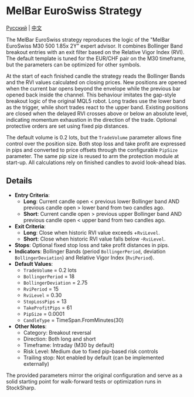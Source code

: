 # MelBar EuroSwiss Strategy
[Русский](README_ru.md) | [中文](README_cn.md)

The MelBar EuroSwiss strategy reproduces the logic of the "MelBar EuroSwiss M30 500 1.85x 2Y" expert advisor. It combines Bollinger Band breakout entries with an exit filter based on the Relative Vigor Index (RVI). The default template is tuned for the EUR/CHF pair on the M30 timeframe, but the parameters can be optimized for other symbols.

At the start of each finished candle the strategy reads the Bollinger Bands and the RVI values calculated on closing prices. New positions are opened when the current bar opens beyond the envelope while the previous bar opened back inside the channel. This behaviour imitates the gap-style breakout logic of the original MQL5 robot. Long trades use the lower band as the trigger, while short trades react to the upper band. Existing positions are closed when the delayed RVI crosses above or below an absolute level, indicating momentum exhaustion in the direction of the trade. Optional protective orders are set using fixed pip distances.

The default volume is 0.2 lots, but the `TradeVolume` parameter allows fine control over the position size. Both stop loss and take profit are expressed in pips and converted to price offsets through the configurable `PipSize` parameter. The same pip size is reused to arm the protection module at start-up. All calculations rely on finished candles to avoid look-ahead bias.

## Details
- **Entry Criteria**:
  - **Long**: Current candle open < previous lower Bollinger band AND previous candle open > lower band from two candles ago.
  - **Short**: Current candle open > previous upper Bollinger band AND previous candle open < upper band from two candles ago.
- **Exit Criteria**:
  - **Long**: Close when historic RVI value exceeds +`RviLevel`.
  - **Short**: Close when historic RVI value falls below -`RviLevel`.
- **Stops**: Optional fixed stop loss and take profit distances in pips.
- **Indicators**: Bollinger Bands (period `BollingerPeriod`, deviation `BollingerDeviation`) and Relative Vigor Index (`RviPeriod`).
- **Default Values**:
  - `TradeVolume` = 0.2 lots
  - `BollingerPeriod` = 18
  - `BollingerDeviation` = 2.75
  - `RviPeriod` = 15
  - `RviLevel` = 0.30
  - `StopLossPips` = 13
  - `TakeProfitPips` = 61
  - `PipSize` = 0.0001
  - `CandleType` = TimeSpan.FromMinutes(30)
- **Other Notes**:
  - Category: Breakout reversal
  - Direction: Both long and short
  - Timeframe: Intraday (M30 by default)
  - Risk Level: Medium due to fixed pip-based risk controls
  - Trailing stop: Not enabled by default (can be implemented externally)

The provided parameters mirror the original configuration and serve as a solid starting point for walk-forward tests or optimization runs in StockSharp.

